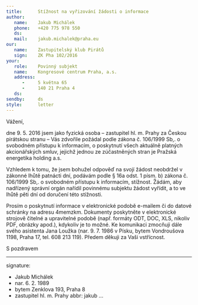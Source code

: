 ```yaml
---
title:      Stížnost na vyřizování žádosti o informace
author:
   name:    Jakub Michálek
   phone:   +420 775 978 550
   ds:      
   mail:    jakub.michalek@praha.eu
our:
   name:    Zastupitelský klub Pirátů
   sign:    ZK Pha 102/2016
your:
   role:    Povinný subjekt
   name:    Kongresové centrum Praha, a.s.
   address:
      -     5 května 65
      -     140 21 Praha 4
   ds:      
sendby:     ds
style:      letter
---
```


Vážení,

dne 9. 5. 2016 jsem jako fyzická osoba – zastupitel hl. m. Prahy za Českou pirátskou stranu – Vás zdvořile požádal podle zákona č. 106/1999 Sb,. o svobodném přístupu k informacím, o poskytnutí všech aktuálně platných akcionářských smluv, jejichž jednou ze zúčastněných stran je Pražská energetika holding a.s.

Vzhledem k tomu, že jsem bohužel odpověď na svojí žádost neobdržel v zákonné lhůtě patnácti dní, podávám podle § 16a odst. 1 písm. b) zákona č. 106/1999 Sb,. o svobodném přístupu k informacím, stížnost. Žádám, aby nadřízený správní orgán nařídil povinnému subjektu žádost vyřídit, a to ve lhůtě pěti dní od doručení této stížnosti. 

Prosím o poskytnutí informace v elektronické podobě e-mailem či do datové schránky na adresu 4memzkm. Dokumenty poskytněte v elektronické strojově čitelné a upravitelné podobě (např. formáty ODT, DOC, XLS, nikoliv PDF, obrázky apod.), kdykoliv je to možné. Ke komunikaci zmocňuji dále svého asistenta Jana Loužka (nar. 9. 7. 1986 v Písku, bytem Vondroušova 1198, Praha 17, tel. 608 213 119). Předem děkuji za Vaši vstřícnost. 


S pozdravem

---
signature: 
  - Jakub Michálek
  - nar. 6. 2. 1989
  - bytem Zenklova 193, Praha 8
  - zastupitel hl. m. Prahy
abbr:       jakub
...
